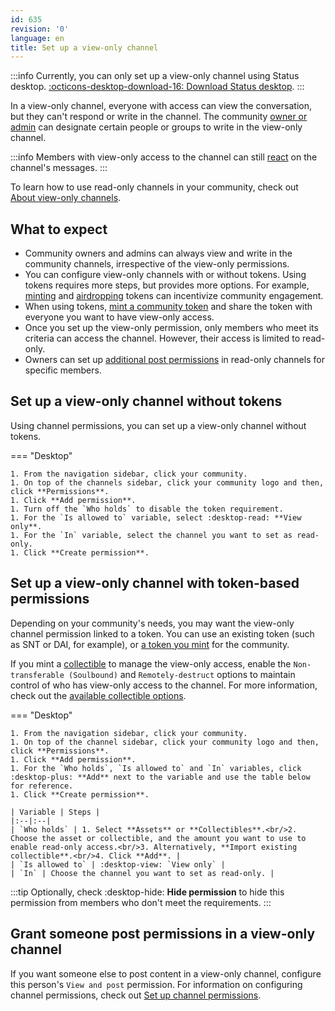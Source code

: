 ```yaml
---
id: 635
revision: '0'
language: en
title: Set up a view-only channel
---
```


:::info
Currently, you can only set up a view-only channel using Status desktop. [:octicons-desktop-download-16: Download Status desktop](https://status.im/get).
:::

In a view-only channel, everyone with access can view the conversation, but they can't respond or write in the channel. The community [owner or admin](./permissions-by-role-in-status-communities.md) can designate certain people or groups to write in the view-only channel.

:::info
Members with view-only access to the channel can still [react](../messaging-and-web3-browser/react-and-reply-to-messages.md) on the channel's messages.
:::

To learn how to use read-only channels in your community, check out [About view-only channels](./about-view-only-channels.md).

## What to expect

- Community owners and admins can always view and write in the community channels, irrespective of the view-only permissions.
- You can configure view-only channels with or without tokens. Using tokens requires more steps, but provides more options. For example, [minting](./mint-tokens-for-your-community.md) and [airdropping](./how-to-airdrop-tokens-in-status.md) tokens can incentivize community engagement.
- When using tokens, [mint a community token](./mint-tokens-for-your-community.md) and share the token with everyone you want to have view-only access.
- Once you set up the view-only permission, only members who meet its criteria can access the channel. However, their access is limited to read-only.
- Owners can set up [additional post permissions](#grant-someone-post-permissions-in-a-view-only-channel) in read-only channels for specific members.

## Set up a view-only channel without tokens

Using channel permissions, you can set up a view-only channel without tokens.

=== "Desktop"

    1. From the navigation sidebar, click your community.
    1. On top of the channels sidebar, click your community logo and then, click **Permissions**.
    1. Click **Add permission**.
    1. Turn off the `Who holds` to disable the token requirement.
    1. For the `Is allowed to` variable, select :desktop-read: **View only**.
    1. For the `In` variable, select the channel you want to set as read-only.
    1. Click **Create permission**.

## Set up a view-only channel with token-based permissions

Depending on your community's needs, you may want the view-only channel permission linked to a token. You can use an existing token (such as SNT or DAI, for example), or [a token you mint](./mint-tokens-for-your-community.md) for the community.

If you mint a [collectible](../status-wallet/collectibles-your-quick-start-guide.md) to manage the view-only access, enable the `Non-transferable (Soulbound)` and `Remotely-destruct` options to maintain control of who has view-only access to the channel. For more information, check out the [available collectible options](./mint-tokens-for-your-community#set-up-collectible-options.md).

=== "Desktop"

    1. From the navigation sidebar, click your community.
    1. On top of the channel sidebar, click your community logo and then, click **Permissions**.
    1. Click **Add permission**.
    1. For the `Who holds`, `Is allowed to` and `In` variables, click :desktop-plus: **Add** next to the variable and use the table below for reference.
    1. Click **Create permission**.

    | Variable | Steps |
    |:--|:--|
    | `Who holds` | 1. Select **Assets** or **Collectibles**.<br/>2. Choose the asset or collectible, and the amount you want to use to enable read-only access.<br/>3. Alternatively, **Import existing collectible**.<br/>4. Click **Add**. |
    | `Is allowed to` | :desktop-view: `View only` |
    | `In` | Choose the channel you want to set as read-only. |

:::tip
Optionally, check :desktop-hide: **Hide permission** to hide this permission from members who don't meet the requirements.
:::

## Grant someone post permissions in a view-only channel

If you want someone else to post content in a view-only channel, configure this person's `View and post` permission. For information on configuring channel permissions, check out [Set up channel permissions](./set-up-channel-permissions.md).
